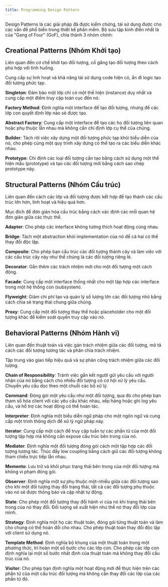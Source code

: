 ```yaml
---
title: Programming Design Pattern
---
```


Design Patterns là các giải pháp đã được kiểm chứng, tái sử dụng được cho các vấn đề phổ biến trong thiết kế phần mềm. Bộ sưu tập kinh điển nhất là của "Gang of Four" (GoF), chia thành 3 nhóm chính:

## Creational Patterns (Nhóm Khởi tạo)

Liên quan đến cơ chế khởi tạo đối tượng, cố gắng tạo đối tượng theo cách phù hợp với tình huống.

Cung cấp sự linh hoạt và khả năng tái sử dụng code hiện có, ẩn đi logic tạo đối tượng phức tạp.

**Singleton**: Đảm bảo một lớp chỉ có một thể hiện (instance) duy nhất và cung cấp một điểm truy cập toàn cục đến nó.

**Factory Method**: Định nghĩa một interface để tạo đối tượng, nhưng để các lớp con quyết định lớp nào sẽ được tạo.

**Abstract Factory**: Cung cấp một interface để tạo các họ đối tượng liên quan hoặc phụ thuộc lẫn nhau mà không cần chỉ định lớp cụ thể của chúng.

**Builder**: Tách rời việc xây dựng một đối tượng phức tạp khỏi biểu diễn của nó, cho phép cùng một quy trình xây dựng có thể tạo ra các biểu diễn khác nhau.

**Prototype**: Chỉ định các loại đối tượng cần tạo bằng cách sử dụng một thể hiện mẫu (prototype) và tạo các đối tượng mới bằng cách sao chép prototype này.

## Structural Patterns (Nhóm Cấu trúc)

Liên quan đến cách các lớp và đối tượng được kết hợp để tạo thành các cấu trúc lớn hơn, linh hoạt và hiệu quả hơn.

Mục đích để đơn giản hóa cấu trúc bằng cách xác định các mối quan hệ đơn giản giữa các thực thể.

**Adapter**: Cho phép các interface không tương thích hoạt động cùng nhau.

**Bridge**: Tách một abstraction khỏi implementation của nó để cả hai có thể thay đổi độc lập.

**Composite**: Cho phép bạn cấu trúc các đối tượng thành cây và làm việc với các cấu trúc cây này như thể chúng là các đối tượng riêng lẻ.

**Decorator**: Gắn thêm các trách nhiệm mới cho một đối tượng một cách động.

**Facade**: Cung cấp một interface thống nhất cho một tập hợp các interface trong một hệ thống con (subsystem).

**Flyweight**: Giảm chi phí tạo và quản lý số lượng lớn các đối tượng nhỏ bằng cách chia sẻ trạng thái chung giữa chúng.

**Proxy**: Cung cấp một đối tượng thay thế hoặc placeholder cho một đối tượng khác để kiểm soát quyền truy cập vào nó.

## Behavioral Patterns (Nhóm Hành vi)

Liên quan đến thuật toán và việc gán trách nhiệm giữa các đối tượng, mô tả cách các đối tượng tương tác và phân chia trách nhiệm.

Tập trung vào giao tiếp hiệu quả và sự phân công trách nhiệm giữa các đối tượng.

**Chain of Responsibility**: Tránh việc gắn kết người gửi yêu cầu với người nhận của nó bằng cách cho nhiều đối tượng có cơ hội xử lý yêu cầu. Chuyển yêu cầu dọc theo một chuỗi các bộ xử lý.

**Command**: Đóng gói một yêu cầu như một đối tượng, qua đó cho phép bạn tham số hóa client với các yêu cầu khác nhau, xếp hàng hoặc ghi log yêu cầu, và hỗ trợ các hoạt động có thể hoàn tác.

**Interpreter**: Định nghĩa một biểu diễn ngữ pháp cho một ngôn ngữ và cung cấp một trình thông dịch để xử lý ngữ pháp này.

**Iterator**: Cung cấp một cách để truy cập tuần tự các phần tử của một đối tượng tập hợp mà không cần expose cấu trúc bên trong của nó.

**Mediator**: Định nghĩa một đối tượng đóng gói cách một tập hợp các đối tượng tương tác. Thúc đẩy low coupling bằng cách giữ các đối tượng không tham chiếu trực tiếp lẫn nhau.

**Memento**: Lưu trữ và khôi phục trạng thái bên trong của một đối tượng mà không vi phạm đóng gói.

**Observer**: Định nghĩa một sự phụ thuộc một-nhiều giữa các đối tượng sao cho khi một đối tượng thay đổi trạng thái, tất cả các đối tượng phụ thuộc vào nó sẽ được thông báo và cập nhật tự động.

**State**: Cho phép một đối tượng thay đổi hành vi của nó khi trạng thái bên trong của nó thay đổi. Đối tượng sẽ xuất hiện như thể nó thay đổi lớp của mình.

**Strategy**: Định nghĩa một họ các thuật toán, đóng gói từng thuật toán và làm cho chúng có thể hoán đổi cho nhau. Cho phép thuật toán thay đổi độc lập với client sử dụng nó.

**Template Method**: Định nghĩa bộ khung của một thuật toán trong một phương thức, trì hoãn một số bước cho các lớp con. Cho phép các lớp con định nghĩa lại một số bước nhất định của thuật toán mà không thay đổi cấu trúc của nó.

**Visitor**: Cho phép bạn định nghĩa một hoạt động mới để thực hiện trên các phần tử của một cấu trúc đối tượng mà không cần thay đổi các lớp của các phần tử đó.
